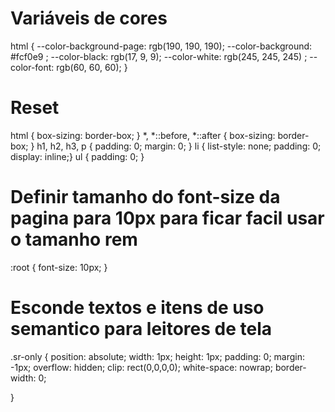 # Variáveis de cores
  html {
    --color-background-page: rgb(190, 190, 190);
    --color-background: #fcf0e9 ;
    --color-black: rgb(17, 9, 9);
    --color-white: rgb(245, 245, 245) ;
    --color-font: rgb(60, 60, 60);
  }

# Reset
  html { box-sizing: border-box; }
  *, *::before, *::after { box-sizing: border-box; }
  h1, h2, h3, p { padding: 0; margin: 0; }
  li { list-style: none; padding: 0; display: inline;}
  ul { padding: 0; }

# Definir tamanho do font-size da pagina para 10px para ficar facil usar o tamanho rem
  :root { font-size: 10px; }

# Esconde textos e itens de uso semantico para leitores de tela
  .sr-only { 
    position: absolute;
    width: 1px;
    height: 1px;
    padding: 0;
    margin: -1px;
    overflow: hidden;
    clip: rect(0,0,0,0);
    white-space: nowrap;
    border-width: 0;

  }